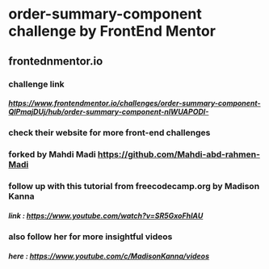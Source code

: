 # order-summary-component challenge by FrontEnd Mentor  
## frontednmentor.io
### challenge link 
##### https://www.frontendmentor.io/challenges/order-summary-component-QlPmajDUj/hub/order-summary-component-nlWUAPODI-
### check their website for more front-end challenges 
### forked by Mahdi Madi https://github.com/Mahdi-abd-rahmen-Madi
### follow up with this tutorial from freecodecamp.org by Madison Kanna 
##### link : https://www.youtube.com/watch?v=SR5GxoFhIAU
### also follow her for more insightful videos 
##### here : https://www.youtube.com/c/MadisonKanna/videos


